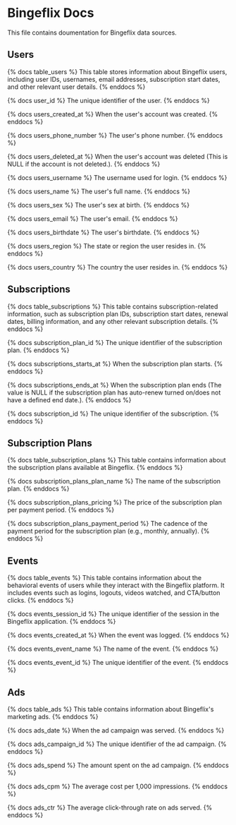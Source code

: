 # Bingeflix Docs
This file contains doumentation for Bingeflix data sources.

## Users

{% docs table_users %}
This table stores information about Bingeflix users, including user IDs, usernames, email addresses, subscription start dates, and other relevant user details.
{% enddocs %}

{% docs user_id %}
The unique identifier of the user.
{% enddocs %}

{% docs users_created_at %}
When the user's account was created.
{% enddocs %}

{% docs users_phone_number %}
The user's phone number.
{% enddocs %}

{% docs users_deleted_at %}
When the user's account was deleted (This is NULL if the account is not deleted.).
{% enddocs %}

{% docs users_username %}
The username used for login.
{% enddocs %}

{% docs users_name %}
The user's full name.
{% enddocs %}

{% docs users_sex %}
The user's sex at birth.
{% enddocs %}

{% docs users_email %}
The user's email.
{% enddocs %}

{% docs users_birthdate %}
The user's birthdate.
{% enddocs %}

{% docs users_region %}
The state or region the user resides in.
{% enddocs %}

{% docs users_country %}
The country the user resides in.
{% enddocs %}

## Subscriptions

{% docs table_subscriptions %}
This table contains subscription-related information, such as subscription plan IDs, subscription start dates, renewal dates, billing information, and any other relevant subscription details.
{% enddocs %}

{% docs subscription_plan_id %}
The unique identifier of the subscription plan.
{% enddocs %}

{% docs subscriptions_starts_at %}
When the subscription plan starts.
{% enddocs %}

{% docs subscriptions_ends_at %}
When the subscription plan ends (The value is NULL if the subscription plan has auto-renew turned on/does not have a defined end date.).
{% enddocs %}

{% docs subscription_id %}
The unique identifier of the subscription.
{% enddocs %}

## Subscription Plans

{% docs table_subscription_plans %}
This table contains information about the subscription plans available at Bingeflix.
{% enddocs %}

{% docs subscription_plans_plan_name %}
The name of the subscription plan.
{% enddocs %}

{% docs subscription_plans_pricing %}
The price of the subscription plan per payment period.
{% enddocs %}

{% docs subscription_plans_payment_period %}
The cadence of the payment period for the subscription plan (e.g., monthly, annually).
{% enddocs %}

## Events

{% docs table_events %}
This table contains information about the behavioral events of users while they interact with the Bingeflix platform. It includes events such as logins, logouts, videos watched, and CTA/button clicks.
{% enddocs %}

{% docs events_session_id %}
The unique identifier of the session in the Bingeflix application.
{% enddocs %}

{% docs events_created_at %}
When the event was logged.
{% enddocs %}

{% docs events_event_name %}
The name of the event.
{% enddocs %}

{% docs events_event_id %}
The unique identifier of the event.
{% enddocs %}

## Ads

{% docs table_ads %}
This table contains information about Bingeflix's marketing ads.
{% enddocs %}

{% docs ads_date %}
When the ad campaign was served.
{% enddocs %}

{% docs ads_campaign_id %}
The unique identifier of the ad campaign.
{% enddocs %}

{% docs ads_spend %}
The amount spent on the ad campaign.
{% enddocs %}

{% docs ads_cpm %}
The average cost per 1,000 impressions.
{% enddocs %}

{% docs ads_ctr %}
The average click-through rate on ads served.
{% enddocs %}
